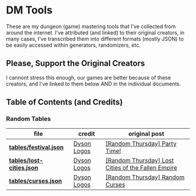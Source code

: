 # DM Tools

These are my dungeon (game) mastering tools that I've collected from around the internet. I've attributed (and linked) to their original creators, in many cases, I've transcribed them into different formats (mostly JSON) to be easily accessed within generators, randomizers, etc.

## Please, Support the Original Creators

I cannont stress this enough, our games are better because of these creators, and I've linked to them below AND in the individual documents.

## Table of Contents (and Credits)

### Random Tables

| file                                                 | credit                                  | original post                                                                                                                              |
| ---------------------------------------------------- | --------------------------------------- | ------------------------------------------------------------------------------------------------------------------------------------------ |
| **[tables/festival.json](tables/festivals.json)**    | [Dyson Logos](https://dysonlogos.blog/) | [[Random Thursday] Party Time!](https://dysonlogos.blog/2011/02/17/random-thursday-party-time/)                                            |
| **[tables/lost-cities.json](tables/festivals.json)** | [Dyson Logos](https://dysonlogos.blog/) | [[Random Thursday] Lost Cities of the Fallen Empire](https://dysonlogos.blog/2011/04/14/random-thursday-lost-cities-of-the-fallen-empire/) |
| **[tables/curses.json](tables/festivals.json)**      | [Dyson Logos](https://dysonlogos.blog/) | [[Random Thursday] Random Curses](https://dysonlogos.blog/2011/03/03/random-thursday-random-curses/)                                       |
